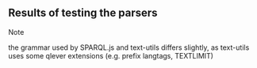 ## Results of testing the parsers

> [!NOTE]  
> the grammar used by SPARQL.js and text-utils differs slightly, 
> as text-utils uses some qlever extensions (e.g. prefix langtags,
> TEXTLIMIT)